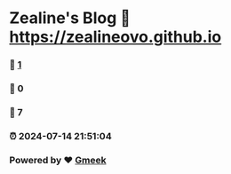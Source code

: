 # Zealine's Blog :link: https://zealineovo.github.io 
### :page_facing_up: [1](https://zealineovo.github.io/tag.html) 
### :speech_balloon: 0 
### :hibiscus: 7 
### :alarm_clock: 2024-07-14 21:51:04 
### Powered by :heart: [Gmeek](https://github.com/Meekdai/Gmeek)
